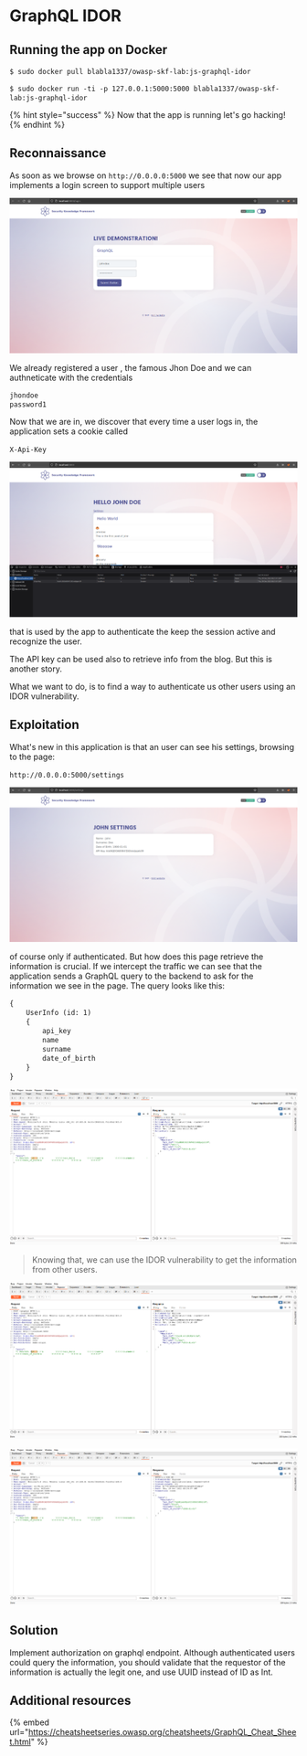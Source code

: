 # GraphQL IDOR

## Running the app on Docker

```
$ sudo docker pull blabla1337/owasp-skf-lab:js-graphql-idor
```

```
$ sudo docker run -ti -p 127.0.0.1:5000:5000 blabla1337/owasp-skf-lab:js-graphql-idor
```

{% hint style="success" %}
Now that the app is running let's go hacking!
{% endhint %}

## Reconnaissance

As soon as we browse on `http://0.0.0.0:5000` we see that now our app implements a login screen to support multiple users

![](../../.gitbook/assets/nodejs/GraphQL-IDOR/1.png)

We already registered a user , the famous Jhon Doe and we can authneticate with the credentials

```
jhondoe
password1

```

Now that we are in, we discover that every time a user logs in, the application sets a cookie called

`X-Api-Key`

![](../../.gitbook/assets/nodejs/GraphQL-IDOR/2.png)

that is used by the app to authenticate the keep the session active and recognize the user.

The API key can be used also to retrieve info from the blog. But this is another story.

What we want to do, is to find a way to authenticate us other users using an IDOR vulnerability.

## Exploitation

What's new in this application is that an user can see his settings, browsing to the page:

`http://0.0.0.0:5000/settings`

![](../../.gitbook/assets/nodejs/GraphQL-IDOR/3.png)

of course only if authenticated. But how does this page retrieve the information is crucial. If we intercept the traffic we can see that the application sends a GraphQL query to the backend to ask for the information we see in the page. The query looks like this:

```
{
    UserInfo (id: 1)
    {
        api_key
        name
        surname
        date_of_birth
    }
}

```

![](../../.gitbook/assets/nodejs/GraphQL-IDOR/4.png)

> Knowing that, we can use the IDOR vulnerability to get the information from other users.

![](../../.gitbook/assets/nodejs/GraphQL-IDOR/5.png)

![](../../.gitbook/assets/nodejs/GraphQL-IDOR/6.png)

## Solution

Implement authorization on graphql endpoint. Although authenticated users could query the information, you should validate that the requestor of the information is actually the legit one, and use UUID instead of ID as Int.

## Additional resources

{% embed url="https://cheatsheetseries.owasp.org/cheatsheets/GraphQL_Cheat_Sheet.html" %}
